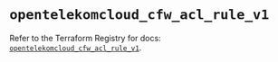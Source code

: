 # `opentelekomcloud_cfw_acl_rule_v1`

Refer to the Terraform Registry for docs: [`opentelekomcloud_cfw_acl_rule_v1`](https://registry.terraform.io/providers/opentelekomcloud/opentelekomcloud/1.36.37/docs/resources/cfw_acl_rule_v1).
